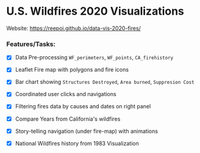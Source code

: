 # U.S. Wildfires 2020 Visualizations
Website: https://reepoi.github.io/data-vis-2020-fires/

### Features/Tasks:
- [x] Data Pre-processing `WF_perimeters`, `WF_points`, `CA_firehistory`
- [x] Leaflet Fire map with polygons and fire icons
- [x] Bar chart showing `Structures Destroyed`, `Area burned`, `Suppresion Cost`
- [x] Coordinated user clicks and navigations 
- [x] Filtering fires data by causes and dates on right panel
- [x] Compare Years from California's wildfires
- [x] Story-telling navigation (under fire-map) with animations
- [x] National Wildfires history from 1983 Visualization

